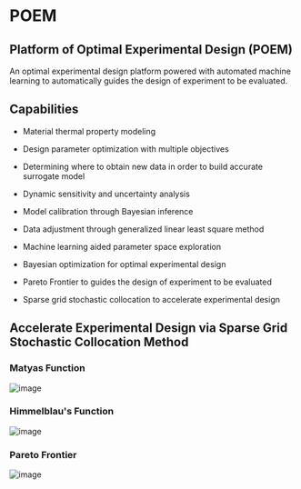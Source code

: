 # POEM
## Platform of Optimal Experimental Design (POEM)

An optimal experimental design platform powered with automated machine learning to automatically guides the design of experiment to be evaluated.

## Capabilities

- Material thermal property modeling

- Design parameter optimization with multiple objectives

- Determining where to obtain new data in order to build accurate surrogate model

- Dynamic sensitivity and uncertainty analysis

- Model calibration through Bayesian inference

- Data adjustment through generalized linear least square method

- Machine learning aided parameter space exploration

- Bayesian optimization for optimal experimental design

- Pareto Frontier to guides the design of experiment to be evaluated

- Sparse grid stochastic collocation to accelerate experimental design

## Accelerate Experimental Design via Sparse Grid Stochastic Collocation Method

### Matyas Function

![image](https://media.github.inl.gov/user/161/files/f20d06cd-e81e-444c-bd6b-4ee09563e49a)

### Himmelblau's Function
![image](https://media.github.inl.gov/user/161/files/19151f05-b46e-4cbb-b1df-ed117629bf34)

### Pareto Frontier

![image](https://media.github.inl.gov/user/161/files/db838b94-18e8-47e5-b385-6d81cc2919bc)


